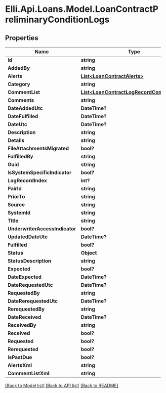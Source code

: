 # Elli.Api.Loans.Model.LoanContractPreliminaryConditionLogs
## Properties

Name | Type | Description | Notes
------------ | ------------- | ------------- | -------------
**Id** | **string** |  | [optional] 
**AddedBy** | **string** |  | [optional] 
**Alerts** | [**List&lt;LoanContractAlerts&gt;**](LoanContractAlerts.md) |  | [optional] 
**Category** | **string** |  | [optional] 
**CommentList** | [**List&lt;LoanContractLogRecordCommentList&gt;**](LoanContractLogRecordCommentList.md) |  | [optional] 
**Comments** | **string** |  | [optional] 
**DateAddedUtc** | **DateTime?** |  | [optional] 
**DateFulfilled** | **DateTime?** |  | [optional] 
**DateUtc** | **DateTime?** |  | [optional] 
**Description** | **string** |  | [optional] 
**Details** | **string** |  | [optional] 
**FileAttachmentsMigrated** | **bool?** |  | [optional] 
**FulfilledBy** | **string** |  | [optional] 
**Guid** | **string** |  | [optional] 
**IsSystemSpecificIndicator** | **bool?** |  | [optional] 
**LogRecordIndex** | **int?** |  | [optional] 
**PairId** | **string** |  | [optional] 
**PriorTo** | **string** |  | [optional] 
**Source** | **string** |  | [optional] 
**SystemId** | **string** |  | [optional] 
**Title** | **string** |  | [optional] 
**UnderwriterAccessIndicator** | **bool?** |  | [optional] 
**UpdatedDateUtc** | **DateTime?** |  | [optional] 
**Fulfilled** | **bool?** |  | [optional] 
**Status** | **Object** |  | [optional] 
**StatusDescription** | **string** |  | [optional] 
**Expected** | **bool?** |  | [optional] 
**DateExpected** | **DateTime?** |  | [optional] 
**DateRequestedUtc** | **DateTime?** |  | [optional] 
**RequestedBy** | **string** |  | [optional] 
**DateRerequestedUtc** | **DateTime?** |  | [optional] 
**RerequestedBy** | **string** |  | [optional] 
**DateReceived** | **DateTime?** |  | [optional] 
**ReceivedBy** | **string** |  | [optional] 
**Received** | **bool?** |  | [optional] 
**Requested** | **bool?** |  | [optional] 
**Rerequested** | **bool?** |  | [optional] 
**IsPastDue** | **bool?** |  | [optional] 
**AlertsXml** | **string** |  | [optional] 
**CommentListXml** | **string** |  | [optional] 

[[Back to Model list]](../README.md#documentation-for-models) [[Back to API list]](../README.md#documentation-for-api-endpoints) [[Back to README]](../README.md)


